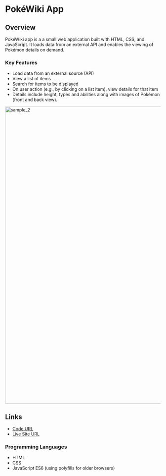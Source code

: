 # PokéWiki App

## Overview

PokéWiki app is a a small web application built with HTML, CSS, and JavaScript.
It loads data from an external API and enables the viewing of Pokémon details on demand.

### Key Features

- Load data from an external source (API)
- View a list of items
- Search for items to be displayed
- On user action (e.g., by clicking on a list item), view details for that item
- Details include height, types and abilities along with images of Pokémon (front and back view).

<img width="960" alt="sample_2" src="https://user-images.githubusercontent.com/39118847/214558401-3d5ee4b0-beb4-4a70-b7bf-35474a104c18.png">


## Links

- [Code URL](https://github.com/manikSom/simple-js-app)
- [Live Site URL](https://manikSom.github.io/simple-js-app/)


### Programming Languages

- HTML
- CSS
- JavaScript ES6 (using polyfills for older browsers)